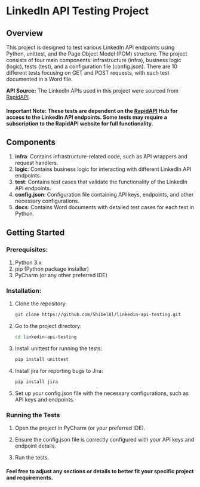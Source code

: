 # LinkedIn API Testing Project

## Overview

This project is designed to test various LinkedIn API endpoints using Python, unittest, and the Page Object Model (POM) structure. The project consists of four main components: infrastructure (infra), business logic (logic), tests (test), and a configuration file (config.json). There are 10 different tests focusing on GET and POST requests, with each test documented in a Word file.

**API Source:** The LinkedIn APIs used in this project were sourced from [RapidAPI](https://rapidapi.com/rockapis-rockapis-default/api/linkedin-api8).
#### Important Note: These tests are dependent on the [RapidAPI](https://rapidapi.com/hub) Hub for access to the LinkedIn API endpoints. Some tests may require a subscription to the RapidAPI website for full functionality.

## Components

1. **infra**: Contains infrastructure-related code, such as API wrappers and request handlers.
2. **logic**: Contains business logic for interacting with different LinkedIn API endpoints.
3. **test**: Contains test cases that validate the functionality of the LinkedIn API endpoints.
4. **config.json**: Configuration file containing API keys, endpoints, and other necessary configurations.
5. **docs**: Contains Word documents with detailed test cases for each test in Python.

## Getting Started

### Prerequisites:

1. Python 3.x
2. pip (Python package installer)
3. PyCharm (or any other preferred IDE)

### Installation:

1. Clone the repository:
   ```bash
   git clone https://github.com/ShibelAl/linkedin-api-testing.git

2. Go to the project directory:
   ```bash
   cd linkedin-api-testing

3. Install unittest for running the tests:
   ```bash
   pip install unittest

4. Install jira for reporting bugs to Jira:
   ```bash
   pip install jira

5. Set up your config.json file with the necessary configurations, such as API keys and endpoints.

### Running the Tests

1. Open the project in PyCharm (or your preferred IDE).

2. Ensure the config.json file is correctly configured with your API keys and endpoint details.

3. Run the tests.



#### Feel free to adjust any sections or details to better fit your specific project and requirements.